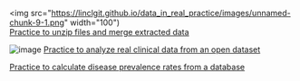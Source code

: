 <img src="https://linclgit.github.io/data_in_real_practice/images/unnamed-chunk-9-1.png" width="100")    
[Practice to unzip files and merge extracted data](https://linclgit.github.io/data_in_real_practice/output/Unzip_and_merge.md)    

![image](https://linclgit.github.io/data_in_real_practice/images/unnamed-chunk-7-1.png)
[Practice to analyze real clinical data from an open dataset](https://linclgit.github.io/data_in_real_practice/output/clinical_data_practice.html)

[Practice to calculate disease prevalence rates from a database](https://linclgit.github.io/data_in_real_practice/prevalence_practice.html)
